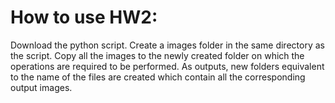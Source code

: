 # How to use HW2:
Download the python script.
Create a images folder in the same directory as the script.
Copy all the images to the newly created folder on which the operations are required to be performed.
As outputs, new folders equivalent to the name of the files are created which contain all the corresponding output images.
